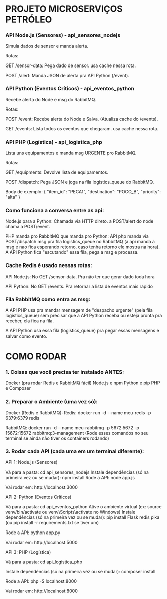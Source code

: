 # PROJETO MICROSERVIÇOS PETRÓLEO
### API Node.js (Sensores) - api_sensores_nodejs

Simula dados de sensor e manda alerta.


Rotas:

GET /sensor-data: Pega dado de sensor. usa cache nessa rota.

POST /alert: Manda JSON de alerta pra API Python (/event).


### API Python (Eventos Críticos) - api_eventos_python

Recebe alerta do Node e msg do RabbitMQ.

Rotas:

POST /event: Recebe alerta do Node e Salva. (Atualiza cache do /events).

GET /events: Lista todos os eventos que chegaram. usa cache nessa rota.


### API PHP (Logística) - api_logistica_php

Lista uns equipamentos e manda msg URGENTE pro RabbitMQ.

Rotas:

GET /equipments: Devolve lista de equipamentos.

POST /dispatch: Pega JSON e joga na fila logistics_queue do RabbitMQ.

Body de exemplo: { "item_id": "PECA1", "destination": "POCO_B", "priority": "alta" }


### Como funciona a conversa entre as api:


Node.js para a Python: Chamada via HTTP direto. a POST/alert do node chama a POST/event.

PHP manda pro RabbitMQ que manda pro Python: API php manda via POST/dispatch msg pra fila logistics_queue no RabbitMQ (a api manda a msg e nao fica esperando retorno, caso tenha retorno ele mostra na hora). A API Python fica "escutando" essa fila, pega a msg e processa.


### Cache Redis é usado nessas rotas:

API Node.js: No GET /sensor-data. Pra não ter que gerar dado toda hora

API Python: No GET /events. Pra retornar a lista de eventos mais rapido


### Fila RabbitMQ como entra as msg:

A API PHP usa pra mandar mensagem de "despacho urgente" (pela fila logistics_queue) sem precisar que a API Python receba ou esteja pronta pra receber, ela fica na fila.

A API Python usa essa fila (logistics_queue) pra pegar essas mensagens e salvar como evento.

# COMO RODAR

### 1. Coisas que você precisa ter instalado ANTES:

Docker (pra rodar Redis e RabbitMQ fácil)
Node.js e npm
Python e pip
PHP e Composer

### 2. Preparar o Ambiente (uma vez só):

Docker (Redis e RabbitMQ):
Redis: docker run -d --name meu-redis -p 6379:6379 redis

RabbitMQ: docker run -d --name meu-rabbitmq -p 5672:5672 -p 15672:15672 rabbitmq:3-management
(Rode esses comandos no seu terminal se ainda não tiver os containers rodando)


### 3. Rodar cada API (cada uma em um terminal diferente):

API 1: Node.js (Sensores)

Vá para a pasta: cd api_sensores_nodejs
Instale dependências (só na primeira vez ou se mudar): npm install
Rode a API: node app.js

Vai rodar em: http://localhost:3000

API 2: Python (Eventos Críticos)



Vá para a pasta: cd api_eventos_python
Ative o ambiente virtual (ex: source venv/bin/activate ou venv\Scripts\activate no Windows)
Instale dependências (só na primeira vez ou se mudar): pip install Flask redis pika (ou pip install -r requirements.txt se tiver um)

Rode a API: python app.py

Vai rodar em: http://localhost:5000

API 3: PHP (Logística)

Vá para a pasta: cd api_logistica_php

Instale dependências (só na primeira vez ou se mudar): composer install

Rode a API: php -S localhost:8000

Vai rodar em: http://localhost:8000
